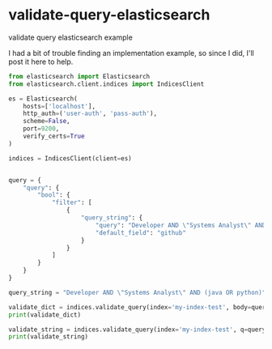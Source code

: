 # validate-query-elasticsearch
validate query elasticsearch example

I had a bit of trouble finding an implementation example, so since I did, I'll post it here to help.

```python
from elasticsearch import Elasticsearch
from elasticsearch.client.indices import IndicesClient

es = Elasticsearch(
    hosts=['localhost'],
    http_auth=('user-auth', 'pass-auth'),
    scheme=False,
    port=9200,
    verify_certs=True
)

indices = IndicesClient(client=es)


query = {
    "query": {
        "bool": {
            "filter": [
                {
                    "query_string": {
                        "query": "Developer AND \"Systems Analyst\" AND (java OR python)",
                        "default_field": "github"
                    }
                }
            ]
        }
    }
}

query_string = "Developer AND \"Systems Analyst\" AND (java OR python)"

validate_dict = indices.validate_query(index='my-index-test', body=query, doc_type='doc')
print(validate_dict)

validate_string = indices.validate_query(index='my-index-test', q=query_string, doc_type='doc')
print(validate_string)
```
